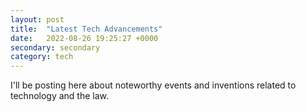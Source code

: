 ```yaml
---
layout: post
title:  "Latest Tech Advancements"
date:   2022-08-26 19:25:27 +0000
secondary: secondary
category: tech
---
```

I'll be posting here about noteworthy events and inventions related to technology and the law. 
